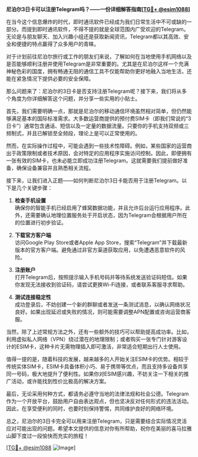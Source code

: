 **尼泊尔3日卡可以注册Telegram吗？——一份详细解答指南[[TG💪+ @esim1088](https://t.me/s/esim1088)]**

在当今这个信息爆炸的时代，即时通讯软件已经成为我们日常生活中不可或缺的一部分。而提到即时通讯软件，不得不提的就是全球范围内广受欢迎的Telegram。无论是与朋友聊天、加入兴趣小组还是获取新闻资讯，Telegram都以其高效、安全和便捷的特点赢得了众多用户的青睐。

对于计划前往尼泊尔旅行或工作的朋友们来说，了解如何在当地使用手机网络以及是否能够顺利注册并使用Telegram是非常重要的。尤其是在尼泊尔这样一个充满神秘色彩的国度，拥有畅通无阻的通信工具不仅能帮助你更好地融入当地生活，还能在紧急情况下提供必要的安全保障。

那么问题来了：尼泊尔的3日卡是否支持注册Telegram呢？接下来，我们将从多个角度为你详细解答这个问题，并分享一些实用的小贴士。

首先，我们需要明确一点，那就是尼泊尔的移动通信环境虽然相对简单，但仍然能够满足基本的国际标准需求。大多数运营商提供的预付费SIM卡（即我们常说的“3日卡”）通常包含通话、短信以及一定量的数据流量。只要你的手机支持双频或三频制式，并且已解锁至全频段，理论上是可以正常使用的。

然而，在实际操作过程中，可能会遇到一些技术性障碍。例如，某些国家的运营商出于政策限制或者技术原因，会对特定的应用程序实施访问控制。因此，即便拥有一张有效的SIM卡，也未必能立即成功注册Telegram。这就需要我们提前做好准备，确保设备兼容并且熟悉相关流程。

接下来，让我们进入正题——如何判断尼泊尔3日卡能否用于注册Telegram。以下是几个关键步骤：

1. **检查手机设置**  
   确保你的智能手机已经启用了蜂窝数据功能，并且允许后台运行应用程序。此外，还需要确认地理位置服务处于开启状态，因为Telegram会根据用户所在的位置进行初步验证。

2. **下载官方客户端**  
   访问Google Play Store或者Apple App Store，搜索“Telegram”并下载最新版本的官方客户端。避免通过非官方渠道获取应用，以免遭遇恶意软件的风险。

3. **注册账户**  
   打开Telegram后，按照提示输入手机号码并等待系统发送验证码短信。如果你发现无法接收到验证码，请尝试更换Wi-Fi连接，或者联系客服寻求帮助。

4. **测试连接稳定性**  
   成功登录后，不妨创建一个新的群聊或者发送一条测试消息，以确认网络状况良好。如果出现延迟或失败的情况，则可能需要调整APN配置或咨询运营商客服。

当然，除了上述常规方法之外，还有一些额外的技巧可以帮助提高成功率。比如，利用虚拟私人网络（VPN）绕过潜在的地理限制；或者购买一张专门针对游客设计的ESIM卡，这种卡片无需物理插入即可激活，非常适合短期出行人士使用。

值得一提的是，随着科技的发展，越来越多的人开始关注ESIM卡的优势。相较于传统实体SIM卡，ESIM卡具备体积小巧、易于携带等优点，而且支持多设备共享同一号码，极大地提升了便利性。如果你对ESIM感兴趣，不妨关注一下相关的推广活动，或许能找到性价比极高的解决方案。

最后，无论采用何种方式，都请务必遵守当地的法律法规和社会公德。Telegram作为一个开放平台，鼓励用户自由表达观点，但也坚决反对任何形式的违法活动。因此，在享受便利的同时，也要时刻保持警惕，共同维护良好的网络环境。

总之，尼泊尔的3日卡完全可以用来注册Telegram，只是需要结合实际情况灵活应对可能出现的问题。希望本文提供的信息对你有所帮助，祝你在美丽的喜马拉雅山脚下度过一段愉快而充实的旅程！

[[TG💪+ @esim1088](https://t.me/s/esim1088) ![Image](https://i.postimg.cc/4NQfJmqS/Snipaste-2025-05-13-00-14-12.png)]